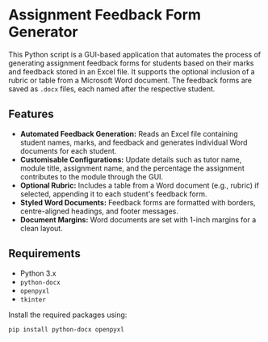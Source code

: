 # Assignment Feedback Form Generator

This Python script is a GUI-based application that automates the process of generating assignment feedback forms for students based on their marks and feedback stored in an Excel file. It supports the optional inclusion of a rubric or table from a Microsoft Word document. The feedback forms are saved as `.docx` files, each named after the respective student.

## Features

- **Automated Feedback Generation:** Reads an Excel file containing student names, marks, and feedback and generates individual Word documents for each student.
- **Customisable Configurations:** Update details such as tutor name, module title, assignment name, and the percentage the assignment contributes to the module through the GUI.
- **Optional Rubric:** Includes a table from a Word document (e.g., rubric) if selected, appending it to each student's feedback form.
- **Styled Word Documents:** Feedback forms are formatted with borders, centre-aligned headings, and footer messages.
- **Document Margins:** Word documents are set with 1-inch margins for a clean layout.

## Requirements

- Python 3.x
- `python-docx`
- `openpyxl`
- `tkinter`
  
Install the required packages using:

```bash
pip install python-docx openpyxl
